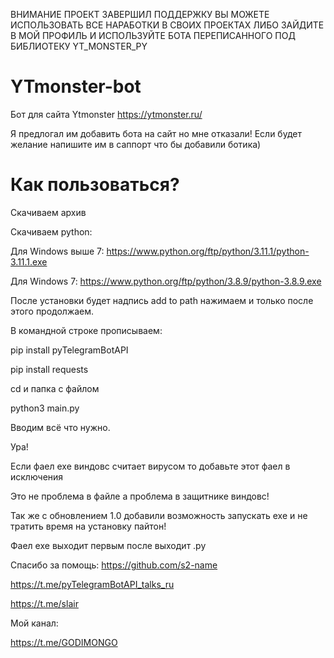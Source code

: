 ВНИМАНИЕ ПРОЕКТ ЗАВЕРШИЛ ПОДДЕРЖКУ ВЫ МОЖЕТЕ ИСПОЛЬЗОВАТЬ ВСЕ НАРАБОТКИ В СВОИХ ПРОЕКТАХ ЛИБО ЗАЙДИТЕ В МОЙ ПРОФИЛЬ И ИСПОЛЬЗУЙТЕ БОТА ПЕРЕПИСАННОГО ПОД БИБЛИОТЕКУ YT_MONSTER_PY

# YTmonster-bot
Бот для сайта Ytmonster
https://ytmonster.ru/

Я предлогал им добавить бота на сайт но мне отказали! Если будет желание напишите им в саппорт что бы добавили ботика)

# Как пользоваться?
Скачиваем архив

Скачиваем python:

Для Windows выше 7: https://www.python.org/ftp/python/3.11.1/python-3.11.1.exe

Для Windows 7: https://www.python.org/ftp/python/3.8.9/python-3.8.9.exe

После установки будет надпись add to path нажимаем и только после этого продолжаем.

В командной строке прописываем: 

pip install pyTelegramBotAPI

pip install requests

cd  и папка с файлом 

python3 main.py 

Вводим всё что нужно.

Ура!

Если фаел exe виндовс считает вирусом то добавьте этот фаел в исключения

Это не проблема в файле а проблема в защитнике виндовс!

Так же с обновлением 1.0 добавили возможность запускать exe и не тратить время на установку пайтон!

Фаел exe выходит первым после выходит .py

Спасибо за помощь: 
https://github.com/s2-name

https://t.me/pyTelegramBotAPI_talks_ru

https://t.me/slair

Мой канал:

https://t.me/GODIMONGO
